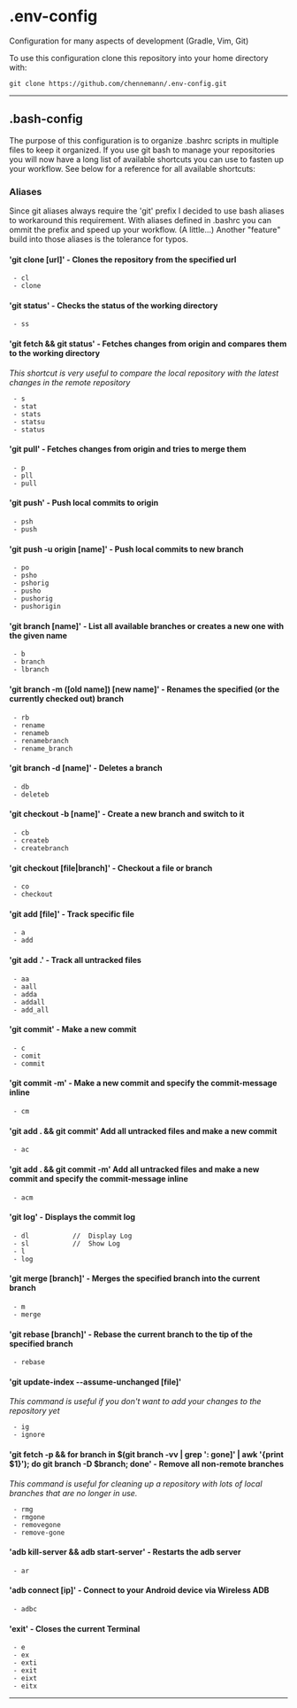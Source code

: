 # .env-config
Configuration for many aspects of development (Gradle, Vim, Git)


To use this configuration clone this repository into your home directory with:
```
git clone https://github.com/chennemann/.env-config.git
```

- - - -

## .bash-config

The purpose of this configuration is to organize .bashrc scripts in multiple files to keep it organized.
If you use git bash to manage your repositories you will now have a long list of available shortcuts you can use to fasten up your workflow. See below for a reference for all available shortcuts:

### Aliases

Since git aliases always require the 'git' prefix I decided to use bash aliases to workaround this requirement.
With aliases defined in .bashrc you can ommit the prefix and speed up your workflow. (A little...)
Another "feature" build into those aliases is the tolerance for typos.

#### 'git clone [url]' - Clones the repository from the specified url
```
 - cl
 - clone
```

#### 'git status' - Checks the status of the working directory
```
 - ss
```

#### 'git fetch && git status' - Fetches changes from origin and compares them to the working directory
_This shortcut is very useful to compare the local repository with the latest changes in the remote repository_
```
 - s
 - stat
 - stats
 - statsu
 - status
```

#### 'git pull' - Fetches changes from origin and tries to merge them
```
 - p
 - pll
 - pull
```

#### 'git push' - Push local commits to origin
```
 - psh
 - push
```

#### 'git push -u origin [name]' - Push local commits to new branch
```
 - po
 - psho
 - pshorig
 - pusho
 - pushorig
 - pushorigin
```
#### 'git branch [name]' - List all available branches or creates a new one with the given name
```
 - b
 - branch
 - lbranch
```

#### 'git branch -m ([old name]) [new name]' - Renames the specified (or the currently checked out) branch
```
 - rb
 - rename
 - renameb
 - renamebranch
 - rename_branch
```

#### 'git branch -d [name]' - Deletes a branch
```
 - db
 - deleteb
```

#### 'git checkout -b [name]' - Create a new branch and switch to it
```
 - cb
 - createb
 - createbranch
```

#### 'git checkout [file|branch]' - Checkout a file or branch
```
 - co
 - checkout
```

#### 'git add [file]' - Track specific file
```
 - a
 - add
```

#### 'git add .' - Track all untracked files
```
 - aa
 - aall
 - adda
 - addall
 - add_all
```

#### 'git commit' - Make a new commit
```
 - c
 - comit
 - commit
```

#### 'git commit -m' - Make a new commit and specify the commit-message inline
```
 - cm
```

#### 'git add . && git commit' Add all untracked files and make a new commit
```
 - ac
```

#### 'git add . && git commit -m' Add all untracked files and make a new commit and specify the commit-message inline
```
 - acm
```

#### 'git log' - Displays the commit log
```
 - dl           //  Display Log
 - sl           //  Show Log
 - l      
 - log
```

#### 'git merge [branch]' - Merges the specified branch into the current branch
```
 - m
 - merge
```

#### 'git rebase [branch]' - Rebase the current branch to the tip of the specified branch
```
 - rebase
```

#### 'git update-index --assume-unchanged [file]'
_This command is useful if you don't want to add your changes to the repository yet_
```
 - ig
 - ignore
```

#### 'git fetch -p && for branch in $(git branch -vv | grep ': gone]' | awk '{print $1}'); do git branch -D $branch; done' - Remove all non-remote branches
_This command is useful for cleaning up a repository with lots of local branches that are no longer in use._

```
 - rmg
 - rmgone
 - removegone
 - remove-gone
```

#### 'adb kill-server && adb start-server' - Restarts the adb server
```
 - ar
```

#### 'adb connect [ip]' - Connect to your Android device via Wireless ADB
```
 - adbc
```

#### 'exit' - Closes the current Terminal
```
 - e
 - ex
 - exti
 - exit
 - eixt
 - eitx
```

- - - -
